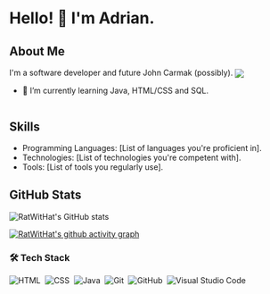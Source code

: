 # Hello! 👋 I'm Adrian.

## About Me
I'm a software developer and future John Carmak (possibly).
<img src="https://media.giphy.com/media/v1.Y2lkPTc5MGI3NjExcDdkb3B1MGVvZm9ld2UxOGJwN3ZzdWJ2a3I0OHBnZnFoNGt5ZWg3aSZlcD12MV9pbnRlcm5hbF9naWZfYnlfaWQmY3Q9Zw/WbDhQjgBrpUuk/giphy.gif" align="center"/>

- 🌱 I’m currently learning Java, HTML/CSS and SQL.

![]()
## Skills
- Programming Languages: [List of languages you're proficient in].
- Technologies: [List of technologies you're competent with].
- Tools: [List of tools you regularly use].


## GitHub Stats
![RatWitHat's GitHub stats](https://github-readme-stats.vercel.app/api?username=RatWitHat&show_icons=true&theme=dark)

[![RatWitHat's github activity graph](https://github-readme-activity-graph.vercel.app/graph?username=RatWitHat&theme=github-compact)](https://github.com/ashutosh00710/github-readme-activity-graph)


### 🛠 Tech Stack

![HTML](https://img.shields.io/badge/-HTML-05122A?style=flat&logo=HTML5)&nbsp;
![CSS](https://img.shields.io/badge/-CSS-05122A?style=flat&logo=CSS3&logoColor=1572B6)&nbsp;
![Java](https://img.shields.io/badge/-Java-05122A?style=flat&logo=Java&logoColor=FFA518)&nbsp;
![Git](https://img.shields.io/badge/-Git-05122A?style=flat&logo=git)&nbsp;
![GitHub](https://img.shields.io/badge/-GitHub-05122A?style=flat&logo=github)&nbsp;
![Visual Studio Code](https://img.shields.io/badge/-Visual%20Studio%20Code-05122A?style=flat&logo=visual-studio-code&logoColor=007ACC)&nbsp;
